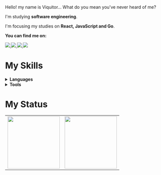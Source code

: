 
<p align="left">
      Hello! my name is Viquitor... What do you mean you've never heard of me?
</p>

<p align="left">
    I'm studying <strong>software engineering</strong>.
</p>
<p align="left">
    I'm focusing my studies on <strong>React, JavaScript and Go</strong>.
</p>
<p align="left">
 <strong>You can find me on:<strong>
</p>

<p align="left">
<a href="mailto:jaoviquithor@gmail.com">
  <img src="https://img.shields.io/badge/-Gmail-gray?style=flat-square&labelColor=white&logo=gmail&logoColor=gray&link=mailto:jaoviquithor@gmail.com" />
</a>

<a href="https://discord.gg/sirmultiverse" alt="Discord">
  <img src="https://img.shields.io/badge/-Discord-gray?style=flat-square&labelColor=gray&logo=discord&logoColor=white&link=https://discord.gg/sirmultiverse3592"/>
</a>

<a href="[https://twitter.com/sandevz](https://twitter.com/SirMultiverse)" alt="Twitter">
  <img src="https://img.shields.io/badge/-Twitter-gray?style=flat-square&labelColor=gray&logo=twitter&logoColor=white"/>
</a>

<a href="https://www.linkedin.com/in/viquitor/" alt="LinkedIn">
  <img src="https://img.shields.io/badge/-Linkedin-gray?style=flat-square&labelColor=gray&logo=Linkedin&logoColor=white&link=https://www.linkedin.com/in/sandy-piropo-67b113217/"/>
</a>

# My Skills
  
 <details>
    <summary>Languages</summary>
       
  ![Java](https://img.shields.io/badge/Java-100000?style=for-the-badge&logo=CoffeeScript)
  ![C](https://img.shields.io/badge/C-100000?style=for-the-badge&logo=C&logoColor=gray)
  ![Javascript](https://img.shields.io/badge/javascript-100000?style=for-the-badge&logo=JavaScript)
  ![CSS3](https://img.shields.io/badge/css3-100000?style=for-the-badge&logo=css3&logoColor=blue)
  ![HTML5](https://img.shields.io/badge/html-100000?style=for-the-badge&logo=html5)
  ![Flutter](https://img.shields.io/badge/flutter-100000?style=for-the-badge&logo=Flutter&logoColor=blue)
  ![ASP.NET](https://img.shields.io/badge/asp.net-100000?style=for-the-badge&logo=ASP.NET)

  
  </details>
  <details>
    <summary>Tools</summary>
    
  ![Git](https://img.shields.io/badge/git-100000?style=for-the-badge&logo=git)
  ![Figma](https://img.shields.io/badge/figma-100000?style=for-the-badge&logo=figma)
  </details>



# My Status
<div>
  <table style="margin: 0 auto;" align="center">
    <tr>
      <td>
        <img height="170px" src="https://github-readme-streak-stats.herokuapp.com?user=SirViquitor&theme=blueberry-duo&hide_border=true&border_radius=4&exclude_days=Sun&card_width=500"/>
      </td>
      <td>
        <img height="170px" src="https://github-readme-stats.vercel.app/api/top-langs/?username=sandypiropo&layout=compact&theme=react&count_private=true"/>
      </td>
    </tr>
  </table>
</div>

